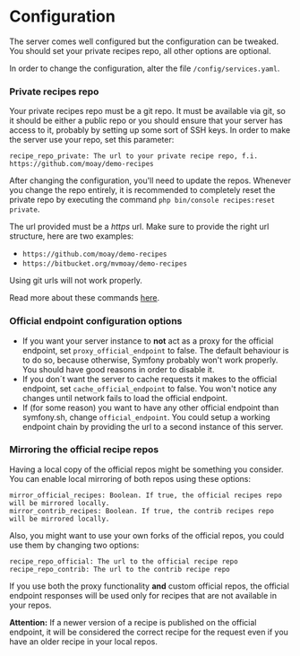 # Configuration

The server comes well configured but the configuration can be tweaked. You should set your private recipes repo, all other options are optional.

In order to change the configuration, alter the file `/config/services.yaml`.

### Private recipes repo

Your private recipes repo must be a git repo. It must be available via git, so it should be either a public repo or you should ensure that your server has access to it, probably by setting up some sort of SSH keys. In order to make the server use your repo, set this parameter:

    recipe_repo_private: The url to your private recipe repo, f.i. https://github.com/moay/demo-recipes
    
After changing the configuration, you'll need to update the repos. Whenever you change the repo entirely, it is recommended to completely reset the private repo by executing the command `php bin/console recipes:reset private`.

The url provided must be a *https* url. Make sure to provide the right url structure, here are two examples:

*  `https://github.com/moay/demo-recipes`
*  `https://bitbucket.org/mvmoay/demo-recipes`

Using git urls will not work properly.

Read more about these commands [here](commands.md).

### Official endpoint configuration options

* If you want your server instance to **not** act as a proxy for the official endpoint, set `proxy_official_endpoint` to false. The default behaviour is to do so, because otherwise, Symfony probably won't work properly. You should have good reasons in order to disable it.     
* If you don´t want the server to cache requests it makes to the official endpoint, set `cache_official_endpoint` to false. You won't notice any changes until network fails to load the official endpoint.
* If (for some reason) you want to have any other official endpoint than symfony.sh, change `official_endpoint`. You could setup a working endpoint chain by providing the url to a second instance of this server.

### Mirroring the official recipe repos

Having a local copy of the official repos might be something you consider. You can enable local mirroring of both repos using these options:

    mirror_official_recipes: Boolean. If true, the official recipes repo will be mirrored locally.
    mirror_contrib_recipes: Boolean. If true, the contrib recipes repo will be mirrored locally.
    
Also, you might want to use your own forks of the official repos, you could use them by changing two options:

    recipe_repo_official: The url to the official recipe repo
    recipe_repo_contrib: The url to the contrib recipe repo

If you use both the proxy functionality **and** custom official repos, the official endpoint responses will be used only for recipes that are not available in your repos.

**Attention:** If a newer version of a recipe is published on the official endpoint, it will be considered the correct recipe for the request even if you have an older recipe in your local repos. 
